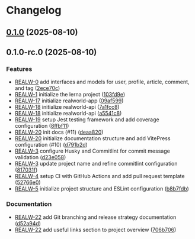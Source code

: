 # Changelog

## [0.1.0](https://github.com/3h04m1/release-flow-test/compare/v0.1.0-rc.0...v0.1.0) (2025-08-10)

## 0.1.0-rc.0 (2025-08-10)

### Features

* [REALW-0](https://plane.sv1.coolify.vojtkov.dev/accafe/browse/REALW-0/) add interfaces and models for user, profile, article, comment, and tag ([2ece70c](https://github.com/3h04m1/release-flow-test/commit/2ece70c48e94c2b9175f71dd63b68f547b7f476f))
* [REALW-1](https://plane.sv1.coolify.vojtkov.dev/accafe/browse/REALW-1/) initialize the lerna project ([103fd9e](https://github.com/3h04m1/release-flow-test/commit/103fd9e1bcaab7423e606c6affc4e3c50d9a2ca2))
* [REALW-17](https://plane.sv1.coolify.vojtkov.dev/accafe/browse/REALW-17/) initialize realworld-app ([09af599](https://github.com/3h04m1/release-flow-test/commit/09af599f67e97959efbdc01d0657fc5fb5d447e0))
* [REALW-18](https://plane.sv1.coolify.vojtkov.dev/accafe/browse/REALW-18/) initialize realworld-api ([7a1fcc8](https://github.com/3h04m1/release-flow-test/commit/7a1fcc809d5a1cad68cb79d3e8d3979e405fae67))
* [REALW-18](https://plane.sv1.coolify.vojtkov.dev/accafe/browse/REALW-18/) initialize realworld-api ([a5541c8](https://github.com/3h04m1/release-flow-test/commit/a5541c8f443afda64001a5f7a471cefd8d94a549))
* [REALW-19](https://plane.sv1.coolify.vojtkov.dev/accafe/browse/REALW-19/) setup Jest testing framework and add coverage configuration ([8ffbf11](https://github.com/3h04m1/release-flow-test/commit/8ffbf11ff2cac0239d9ea5763f55ee3cb47e1047))
* [REALW-20](https://plane.sv1.coolify.vojtkov.dev/accafe/browse/REALW-20/) init docs (#11) ([deaa820](https://github.com/3h04m1/release-flow-test/commit/deaa82079d016fe59b22cf4732fb23a04f4c0600))
* [REALW-20](https://plane.sv1.coolify.vojtkov.dev/accafe/browse/REALW-20/) initialize documentation structure and add VitePress configuration (#10) ([d791b2d](https://github.com/3h04m1/release-flow-test/commit/d791b2d29102a59ce9d21bb97bb3c8557d5baf4b))
* [REALW-3](https://plane.sv1.coolify.vojtkov.dev/accafe/browse/REALW-3/) configure Husky and Commitlint for commit message validation ([d23e058](https://github.com/3h04m1/release-flow-test/commit/d23e058f8faf71162fce97507a05f49381489e31))
* [REALW-3](https://plane.sv1.coolify.vojtkov.dev/accafe/browse/REALW-3/) update project name and refine commitlint configuration ([817031f](https://github.com/3h04m1/release-flow-test/commit/817031ff115fb43e12c765b0e56eae14c58e85ac))
* [REALW-4](https://plane.sv1.coolify.vojtkov.dev/accafe/browse/REALW-4/) setup CI with GitHub Actions and add pull request template ([52766e0](https://github.com/3h04m1/release-flow-test/commit/52766e09447dfa2e9c0598d447b2e2996b9b96cf))
* [REALW-5](https://plane.sv1.coolify.vojtkov.dev/accafe/browse/REALW-5/) initialize project structure and ESLint configuration ([b8b7fdb](https://github.com/3h04m1/release-flow-test/commit/b8b7fdb6ff5fe9c98c6903fa09e79fb9e70eecd1))

### Documentation

* [REALW-22](https://plane.sv1.coolify.vojtkov.dev/accafe/browse/REALW-22/) add Git branching and release strategy documentation ([d52a94d](https://github.com/3h04m1/release-flow-test/commit/d52a94dec1d234492946a0d4ddcd12f49b61c362))
* [REALW-22](https://plane.sv1.coolify.vojtkov.dev/accafe/browse/REALW-22/) add useful links section to project overview ([706b706](https://github.com/3h04m1/release-flow-test/commit/706b70636a3823338235af6953507c4c8b2d9c51))
